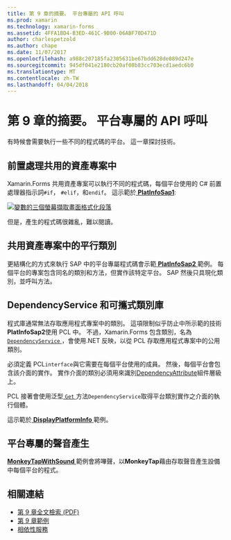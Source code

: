```yaml
---
title: 第 9 章的摘要。 平台專屬的 API 呼叫
ms.prod: xamarin
ms.technology: xamarin-forms
ms.assetid: 4FFA1BD4-B3ED-461C-9B00-06ABF70D471D
author: charlespetzold
ms.author: chape
ms.date: 11/07/2017
ms.openlocfilehash: a988c207185fa2305631be67bdd628de089d247e
ms.sourcegitcommit: 945df041e2180cb20af08b83cc703ecd1aedc6b0
ms.translationtype: MT
ms.contentlocale: zh-TW
ms.lasthandoff: 04/04/2018
---
```

# <a name="summary-of-chapter-9-platform-specific-api-calls"></a>第 9 章的摘要。 平台專屬的 API 呼叫

有時候會需要執行一些不同的程式碼的平台。 這一章探討技術。

## <a name="preprocessing-in-the-shared-asset-project"></a>前置處理共用的資產專案中

Xamarin.Forms 共用資產專案可以執行不同的程式碼，每個平台使用的 C# 前置處理器指示詞`#if`， `#elif`，和`endif`。 這示範於[ **PlatInfoSap1**](https://github.com/xamarin/xamarin-forms-book-samples/tree/master/Chapter09/PlatInfoSap1):

[![變數的三個螢幕擷取畫面格式化段落](images/ch09fg01-small.png "裝置型號和作業系統")](images/ch09fg01-large.png#lightbox "裝置型號和作業系統")

但是，產生的程式碼很雜亂，難以閱讀。

## <a name="parallel-classes-in-the-shared-asset-project"></a>共用資產專案中的平行類別

更結構化的方式來執行 SAP 中的平台專屬程式碼會示範[ **PlatInfoSap2** ](https://github.com/xamarin/xamarin-forms-book-samples/tree/master/Chapter09/PlatInfoSap2)範例。 每個平台的專案包含同名的類別和方法，但實作該特定平台。 SAP 然後只具現化類別，並呼叫方法。

## <a name="dependencyservice-and-the-portable-class-library"></a>DependencyService 和可攜式類別庫

程式庫通常無法存取應用程式專案中的類別。 這項限制似乎防止中所示範的技術**PlatInfoSap2**使用 PCL 中。 不過，Xamarin.Forms 包含類別，名為[ `DependencyService` ](https://developer.xamarin.com/api/type/Xamarin.Forms.DependencyService/) ，會使用.NET 反映，以從 PCL 存取應用程式專案中的公用類別。

必須定義 PCL`interface`與它需要在每個平台使用的成員。 然後，每個平台會包含該介面的實作。 實作介面的類別必須用來識別[DependencyAttribute](https://developer.xamarin.com/api/type/Xamarin.Forms.DependencyAttribute/)組件層級上。

PCL 接著會使用泛型[ `Get` ](https://developer.xamarin.com/api/member/Xamarin.Forms.DependencyService.Get{T}/p/Xamarin.Forms.DependencyFetchTarget/)方法`DependencyService`取得平台類別實作之介面的執行個體。

這示範於[ **DisplayPlatformInfo** ](https://github.com/xamarin/xamarin-forms-book-samples/tree/master/Chapter09/DisplayPlatformInfo)範例。

## <a name="platform-specific-sound-generation"></a>平台專屬的聲音產生

[ **MonkeyTapWithSound** ](https://github.com/xamarin/xamarin-forms-book-samples/tree/master/Chapter09/MonkeyTapWithSound)範例會將嗶聲，以**MonkeyTap**藉由存取聲音產生設備中每個平台的程式。



## <a name="related-links"></a>相關連結

- [第 9 章全文檢索 (PDF)](https://download.xamarin.com/developer/xamarin-forms-book/XamarinFormsBook-Ch09-Apr2016.pdf)
- [第 9 章範例](https://github.com/xamarin/xamarin-forms-book-samples/tree/master/Chapter09)
- [相依性服務](~/xamarin-forms/app-fundamentals/dependency-service/index.md)
